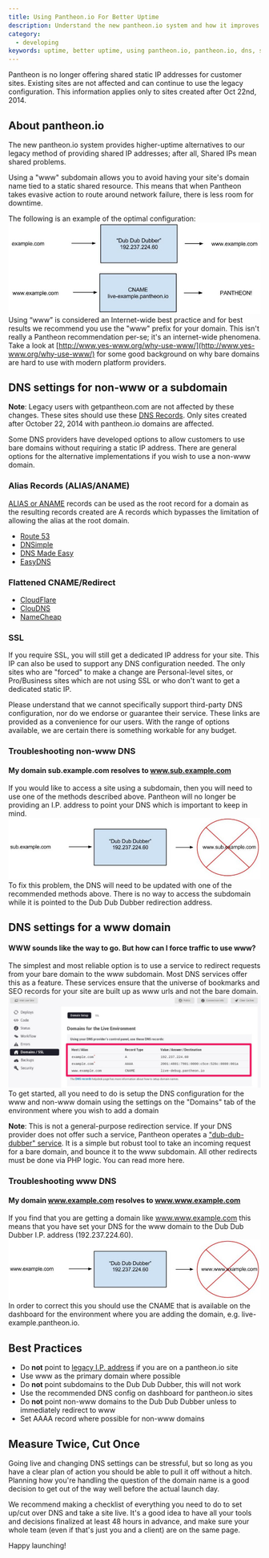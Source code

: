 ```yaml
---
title: Using Pantheon.io For Better Uptime
description: Understand the new pantheon.io system and how it improves uptime for all your Pantheon Drupal or WordPress sites.
category:
  - developing
keywords: uptime, better uptime, using pantheon.io, pantheon.io, dns, subdomain, dns for pantheon.io, alias dns record, alias record, flattened cname, flattened redirect, non-www, troubleshoot dns, troubleshoot non-www
---
```

Pantheon is no longer offering shared static IP addresses for customer sites. Existing sites are not affected and can continue to use the legacy configuration. This information applies only to sites created after Oct 22nd, 2014.
## About pantheon.io

The new pantheon.io system provides higher-uptime alternatives to our legacy method of providing shared IP addresses; after all, Shared IPs mean shared problems.

Using a "www" subdomain allows you to avoid having your site's domain name tied to a static shared resource. This means that when Pantheon takes evasive action to route around network failure, there is less room for downtime.

The following is an example of the optimal configuration:
 ![](/source/docs/assets/images/desk_images/376194.png)
Using “www” is considered an Internet-wide best practice and for best results we recommend you use the "www" prefix for your domain. This isn't really a Pantheon recommendation per-se; it's an internet-wide phenomena. Take a look at [http://www.yes-www.org/why-use-www/](http://www.yes-www.org/why-use-www/) for some good background on why bare domains are hard to use with modern platform providers.

## DNS settings for non-www or a subdomain

<div class="alert alert-info" role="alert">
<strong>Note</strong>: Legacy users with getpantheon.com are not affected by these changes. These sites should use these <a href="/docs/articles/sites/domains/dns-records-for-directing-your-domain-to-your-pantheon-site/">DNS Records</a>. Only sites created after October 22, 2014 with pantheon.io domains are affected.</div>

Some DNS providers have developed options to allow customers to use bare domains without requiring a static IP address. There are general options for the alternative implementations if you wish to use a non-www domain.

### Alias Records (ALIAS/ANAME)

[ALIAS or ANAME](http://help.dnsmadeeasy.com/spry_menu/aname-records/) records can be used as the root record for a domain as the resulting records created are A records which bypasses the limitation of allowing the alias at the root domain.

*   [Route 53](http://aws.amazon.com/route53/faqs/#Supported_DNS_record_types)
*   [DNSimple](http://support.dnsimple.com/articles/differences-between-a-cname-alias-url/)
*   [DNS Made Easy](http://www.dnsmadeeasy.com/services/aname-records/)
*   [EasyDNS](http://docs.easydns.com/aname-records/)

### Flattened CNAME/Redirect

*   [CloudFlare](https://support.cloudflare.com/hc/en-us/articles/200169056-CNAME-Flattening-RFC-compliant-support-for-CNAME-at-the-root)
*   [ClouDNS](https://www.cloudns.net/features/)
*   [NameCheap](https://www.namecheap.com/domains/freedns.aspx)

### SSL

If you require SSL, you will still get a dedicated IP address for your site. This IP can also be used to support any DNS configuration needed. The only sites who are "forced" to make a change are Personal-level sites, or Pro/Business sites which are not using SSL or who don't want to get a dedicated static IP.

Please understand that we cannot specifically support third-party DNS configuration, nor do we endorse or guarantee their service. These links are provided as a convenience for our users. With the range of options available, we are certain there is something workable for any budget.

### Troubleshooting non-www DNS

#### My domain sub.example.com resolves to&nbsp;www.sub.example.com

If you would like to access a site using a subdomain, then you will need to use one of the methods described above. Pantheon will no longer be providing an I.P. address to point your DNS which is important to keep in mind.
 ![](/source/docs/assets/images/desk_images/376209.png)
To fix this problem, the DNS will need to be updated with one of the recommended methods above. There is no way to access the subdomain while it is pointed to the Dub Dub Dubber redirection address.

## DNS settings for a www domain

#### WWW sounds like the way to go. But how can I force traffic to use www?

The simplest and most reliable option is to use a service to redirect requests from your bare domain to the www subdomain. Most DNS services offer this as a feature. These services ensure that the universe of bookmarks and SEO records for your site are built up as www urls and not the bare domain.
​ ![](/source/docs/assets/images/desk_images/376216.png)​
To get started, all you need to do is setup the DNS configuration for the www and non-www domain using the settings on the "Domains" tab of the environment where you wish to add a domain

<div class="alert alert-info" role="alert">
<strong>Note</strong>: This is not a general-purpose redirection service. If your DNS provider does not offer such a service, Pantheon operates a <a href="/docs/articles/sites/domains/dns-records-for-directing-your-domain-to-your-pantheon-site/#how-do-i-use-pantheon's-www-redirection-service?">"dub-dub-dubber" service</a>. It is a simple but robust tool to take an incoming request for a bare domain, and bounce it to the www subdomain. All other redirects must be done via PHP logic. You can read more here.</div>

### Troubleshooting www DNS

#### My domain www.example.com resolves to&nbsp;www.www.example.com

If you find that you are getting a domain like www.www.example.com this means that you have set your DNS for the www domain to the Dub Dub Dubber I.P. address (192.237.224.60).
 ![](/source/docs/assets/images/desk_images/376201.png)
In order to correct this you should use the CNAME that is available on the dashboard for the environment where you are adding the domain, e.g. live-example.pantheon.io.

## Best Practices

*   Do **not** point to [legacy I.P. address](http://helpdesk.getpantheon.com/customer/portal/articles/1319336) if you are on a pantheon.io site
*   Use www as the primary domain where possible
*   Do **not** point subdomains to the Dub Dub Dubber, this will not work
*   Use the recommended DNS config on dashboard for pantheon.io sites
*   Do **not** point non-www domains to the Dub Dub Dubber unless to immediately redirect to www
*   Set AAAA record where possible for non-www domains

## Measure Twice, Cut Once

Going live and changing DNS settings can be stressful, but so long as you have a clear plan of action you should be able to pull it off without a hitch. Planning how you're handling the question of the domain name is a good decision to get out of the way well before the actual launch day.

We recommend making a checklist of everything you need to do to set up/cut over DNS and take a site live. It's a good idea to have all your tools and decisions finalized at least 48 hours in advance, and make sure your whole team (even if that's just you and a client) are on the same page.

Happy launching!
